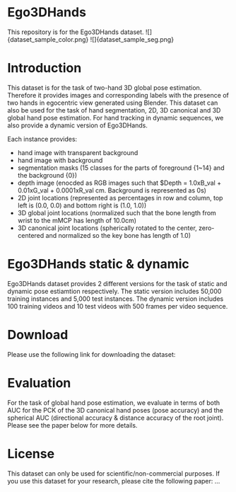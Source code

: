 # Ego3DHands
This repository is for the Ego3DHands dataset.
![]{dataset_sample_color.png}
![]{dataset_sample_seg.png}

# Introduction
This dataset is for the task of two-hand 3D global pose estimation. Therefore it provides images and corresponding labels with the presence of two hands in egocentric view generated using Blender. This dataset can also be used for the task of hand segmentation, 2D, 3D canonical and 3D global hand pose estimation. For hand tracking in dynamic sequences, we also provide a dynamic version of Ego3DHands.

Each instance provides:
  * hand image with transparent background
  * hand image with background
  * segmentation masks (15 classes for the parts of foreground {1~14} and the background {0})
  * depth image (enocded as RGB images such that $Depth = 1.0xB_val + 0.01xG_val + 0.0001xR_val cm. Background is represented as 0s)
  * 2D joint locations (represented as percentages in row and column, top left is (0.0, 0.0) and bottom right is (1.0, 1.0))
  * 3D global joint locations (normalized such that the bone length from wrist to the mMCP has length of 10.0cm)
  * 3D canonical joint locations (spherically rotated to the center, zero-centered and normalized so the key bone has length of 1.0)
  
# Ego3DHands static & dynamic
Ego3DHands dataset provides 2 different versions for the task of static and dynamic pose estiamtion respectively. The static version includes 50,000 training instances and 5,000 test instances. The dynamic version includes 100 training videos and 10 test videos with 500 frames per video sequence.

# Download
Please use the following link for downloading the dataset:

# Evaluation
For the task of global hand pose estimation, we evaluate in terms of both AUC for the PCK of the 3D canonical hand poses (pose accuracy) and the spherical AUC (directional accuracy & distance accuracy of the root joint). Please see the paper below for more details.

# License
This dataset can only be used for scientific/non-commercial purposes. If you use this dataset for your research, please cite the following paper:
...
